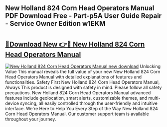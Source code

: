 ## New Holland 824 Corn Head Operators Manual PDF Download Free - Part-p5A User Guide Repair - Service Owner Edition w1EKM

# <h2><a href="http://bc76196.oget.top/?id=New+Holland+824+Corn+Head+Operators+Manual">🔗Download New 👉🔴 New Holland 824 Corn Head Operators Manual</a></h2>

[![New Holland 824 Corn Head Operators Manual new download](https://i.imgur.com/5g1atiW.png)](http://bc76196.oget.top/?id=New+Holland+824+Corn+Head+Operators+Manual)
Unlocking Value This manual reveals the full value of your new New Holland 824 Corn Head Operators Manual with detailed explanations of features and functionalities. Safety First New Holland 824 Corn Head Operators Manual, Always This product is designed with safety in mind. Please follow all safety precautions. New Holland 824 Corn Head Operators Manual advanced features include geolocation, smart alerts, customizable themes, and multi-device syncing, all easily controlled through the user-friendly and intuitive interface. We're Here to Help You Every Step of the Way New Holland 824 Corn Head Operators Manual. Our customer support team is available throughout your journey.

